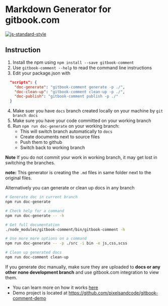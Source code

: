 # Markdown Generator for gitbook.com

[![js-standard-style](https://img.shields.io/badge/code%20style-standard-brightgreen.svg)](http://standardjs.com)

## Instruction
1. Install the npm using `npm install --save gitbook-comment` 
2. Use `gitbook-comment --help` to read the command line instructions
3. Edit your package.json with
```json
  "scripts": {
    "doc-generate": "gitbook-comment generate -p ./",
    "doc-clean-up": "gitbook-comment clean-up -p ./",
    "doc-publish": "gitbook-comment publish -p ./"
  }
```
4. Make suer you have `docs` branch created locally on your machine by `git branch docs`
5. Make sure you have your code committed on your working branch
6. Run `npm run doc-generate` on your working branch:
   * This will switch branch automatically to `docs`
   * Create documents next to source files
   * Push them to github
   * Switch back to working branch

**Note** If you do not commit your work in working branch, it may get lost in switching the branches.

**note:** This generator is creating the `.md` files in same folder next to the original files.

Alternatively you can generate or clean up docs in any branch
```bash
# Generate doc in current branch
npm run doc-generate

# Check help for a command
npm run doc-generate -- -h

# Get full documentation
./node_modules/gitbook-comment/bin/gitbook-comment -h

# Use more more options on a command
npm run doc-generate -- -p ./src -i bin -e js,css,scss

# Clean up generated docs
npm run doc-comment clean-up
```

If you generate doc manually, make sure they are uploaded to **docs or any other none development branch** and use gitbook.com integration to view them.



* You can learn more on how it works [here](https://app.gitbook.com/@teepee/s/gitbook-comment/)
* Demo project is located at https://github.com/pixelsandcode/gitbook-comment-demo
